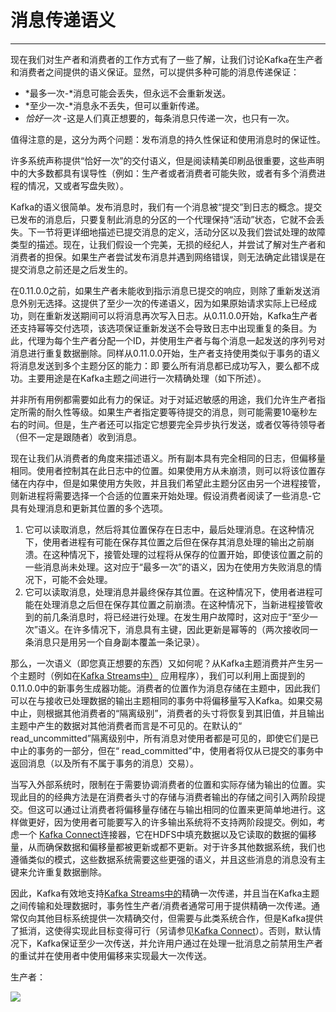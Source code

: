 # 消息传递语义

---

现在我们对生产者和消费者的工作方式有了一些了解，让我们讨论Kafka在生产者和消费者之间提供的语义保证。显然，可以提供多种可能的消息传递保证：

- *最多一次-*消息可能会丢失，但永远不会重新发送。
- *至少一次-*消息永不丢失，但可以重新传递。
- *恰好一次* -这是人们真正想要的，每条消息只传递一次，也只有一次。

值得注意的是，这分为两个问题：发布消息的持久性保证和使用消息时的保证性。

许多系统声称提供“恰好一次”的交付语义，但是阅读精美印刷品很重要，这些声明中的大多数都具有误导性（例如：生产者或者消费者可能失败，或者有多个消费进程的情况，又或者写盘失败）。

Kafka的语义很简单。发布消息时，我们有一个消息被“提交”到日志的概念。提交已发布的消息后，只要复制此消息的分区的一个代理保持“活动”状态，它就不会丢失。下一节将更详细地描述已提交消息的定义，活动分区以及我们尝试处理的故障类型的描述。现在，让我们假设一个完美，无损的经纪人，并尝试了解对生产者和消费者的担保。如果生产者尝试发布消息并遇到网络错误，则无法确定此错误是在提交消息之前还是之后发生的。

在0.11.0.0之前，如果生产者未能收到指示消息已提交的响应，则除了重新发送消息外别无选择。这提供了至少一次的传递语义，因为如果原始请求实际上已经成功，则在重新发送期间可以将消息再次写入日志。从0.11.0.0开始，Kafka生产者还支持幂等交付选项，该选项保证重新发送不会导致日志中出现重复的条目。为此，代理为每个生产者分配一个ID，并使用生产者与每个消息一起发送的序列号对消息进行重复数据删除。同样从0.11.0.0开始，生产者支持使用类似于事务的语义将消息发送到多个主题分区的能力：即 要么所有消息都已成功写入，要么都不成功。主要用途是在Kafka主题之间进行一次精确处理（如下所述）。

并非所有用例都需要如此有力的保证。对于对延迟敏感的用途，我们允许生产者指定所需的耐久性等级。如果生产者指定要等待提交的消息，则可能需要10毫秒左右的时间。但是，生产者还可以指定它想要完全异步执行发送，或者仅等待领导者（但不一定是跟随者）收到消息。

现在让我们从消费者的角度来描述语义。所有副本具有完全相同的日志，但偏移量相同。使用者控制其在此日志中的位置。如果使用方从未崩溃，则可以将该位置存储在内存中，但是如果使用方失败，并且我们希望此主题分区由另一个进程接管，则新进程将需要选择一个合适的位置来开始处理。假设消费者阅读了一些消息-它具有处理消息和更新其位置的多个选项。



1. 它可以读取消息，然后将其位置保存在日志中，最后处理消息。在这种情况下，使用者进程有可能在保存其位置之后但在保存其消息处理的输出之前崩溃。在这种情况下，接管处理的过程将从保存的位置开始，即使该位置之前的一些消息尚未处理。这对应于“最多一次”的语义，因为在使用方失败消息的情况下，可能不会处理。
2. 它可以读取消息，处理消息并最终保存其位置。在这种情况下，使用者进程可能在处理消息之后但在保存其位置之前崩溃。在这种情况下，当新进程接管收到的前几条消息时，将已经进行处理。在发生用户故障时，这对应于“至少一次”语义。在许多情况下，消息具有主键，因此更新是幂等的（两次接收同一条消息只是用另一个自身副本覆盖一条记录）。



那么，一次语义（即您真正想要的东西）又如何呢？从Kafka主题消费并产生另一个主题时（例如在[Kafka Streams中）](https://kafka.apache.org/documentation/streams) 应用程序），我们可以利用上面提到的0.11.0.0中的新事务生成器功能。消费者的位置作为消息存储在主题中，因此我们可以在与接收已处理数据的输出主题相同的事务中将偏移量写入Kafka。如果交易中止，则根据其他消费者的“隔离级别”，消费者的头寸将恢复到其旧值，并且输出主题中产生的数据对其他消费者而言是不可见的。在默认的“ read_uncommitted”隔离级别中，所有消息对使用者都是可见的，即使它们是已中止的事务的一部分，但在“ read_committed”中，使用者将仅从已提交的事务中返回消息（以及所有不属于事务的消息）交易）。

当写入外部系统时，限制在于需要协调消费者的位置和实际存储为输出的位置。实现此目的的经典方法是在消费者头寸的存储与消费者输出的存储之间引入两阶段提交。但这可以通过让消费者将偏移量存储在与输出相同的位置来更简单地进行。这样做更好，因为使用者可能要写入的许多输出系统将不支持两阶段提交。例如，考虑一个 [Kafka Connect](https://kafka.apache.org/documentation/#connect)连接器，它在HDFS中填充数据以及它读取的数据的偏移量，从而确保数据和偏移量都被更新或都不更新。对于许多其他数据系统，我们也遵循类似的模式，这些数据系统需要这些更强的语义，并且这些消息的消息没有主键来允许重复数据删除。

因此，Kafka有效地支持[Kafka Streams中的](https://kafka.apache.org/documentation/streams)精确一次传递，并且当在Kafka主题之间传输和处理数据时，事务性生产者/消费者通常可用于提供精确一次传递。通常仅向其他目标系统提供一次精确交付，但需要与此类系统合作，但是Kafka提供了抵消，这使得实现此目标变得可行（另请参见[Kafka Connect](https://kafka.apache.org/documentation/#connect)）。否则，默认情况下，Kafka保证至少一次传送，并允许用户通过在处理一批消息之前禁用生产者的重试并在使用者中使用偏移来实现最大一次传送。



生产者：

![](/Users/wangfy/Desktop/kafkaproducer.jpeg)